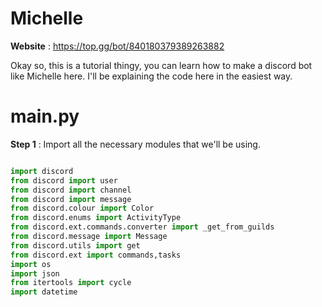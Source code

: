 # Michelle

__Website__ : https://top.gg/bot/840180379389263882

Okay so, this is a tutorial thingy, you can learn how to make a discord bot like Michelle here. I'll be explaining the code here in the easiest way.

# main.py

**Step 1** : Import all the necessary modules that we'll be using.

```Python

import discord
from discord import user
from discord import channel
from discord import message
from discord.colour import Color
from discord.enums import ActivityType
from discord.ext.commands.converter import _get_from_guilds
from discord.message import Message
from discord.utils import get
from discord.ext import commands,tasks
import os
import json
from itertools import cycle
import datetime

```
